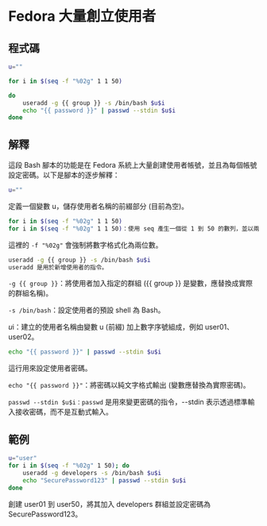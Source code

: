 # Fedora 大量創立使用者
## 程式碼
```bash
u=""

for i in $(seq -f "%02g" 1 1 50)

do
	useradd -g {{ group }} -s /bin/bash $u$i
	echo "{{ password }}" | passwd --stdin $u$i
done
```
## 解釋
這段 Bash 腳本的功能是在 Fedora 系統上大量創建使用者帳號，並且為每個帳號設定密碼。以下是腳本的逐步解釋：

```bash
u=""
```
定義一個變數 u，儲存使用者名稱的前綴部分 (目前為空)。
```bash
for i in $(seq -f "%02g" 1 1 50)
for i in $(seq -f "%02g" 1 1 50)：使用 seq 產生一個從 1 到 50 的數列，並以兩位數格式表示 (01, 02, ..., 50)。
```
這裡的 ```-f "%02g"``` 會強制將數字格式化為兩位數。
```bash
useradd -g {{ group }} -s /bin/bash $u$i
useradd 是用於新增使用者的指令。
```

```-g {{ group }}```：將使用者加入指定的群組 ({{ group }} 是變數，應替換成實際的群組名稱)。

```-s /bin/bash```：設定使用者的預設 shell 為 Bash。

$u$i：建立的使用者名稱由變數 u (前綴) 加上數字序號組成，例如 user01、user02。
```bash
echo "{{ password }}" | passwd --stdin $u$i
```
這行用來設定使用者密碼。

```echo "{{ password }}"```：將密碼以純文字格式輸出 (變數應替換為實際密碼)。

```passwd --stdin $u$i：passwd``` 是用來變更密碼的指令，--stdin 表示透過標準輸入接收密碼，而不是互動式輸入。
## 範例
```bash
u="user"
for i in $(seq -f "%02g" 1 50); do
    useradd -g developers -s /bin/bash $u$i
    echo "SecurePassword123" | passwd --stdin $u$i
done
```
創建 user01 到 user50，將其加入 developers 群組並設定密碼為 SecurePassword123。
